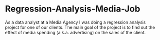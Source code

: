 # Regression-Analysis-Media-Job
As a data analyst at a Media Agency I was doing a regression analysis project for one of our clients. The main goal of the project is to find out the effect of media spending (a.k.a. advertising) on the sales of the client.
